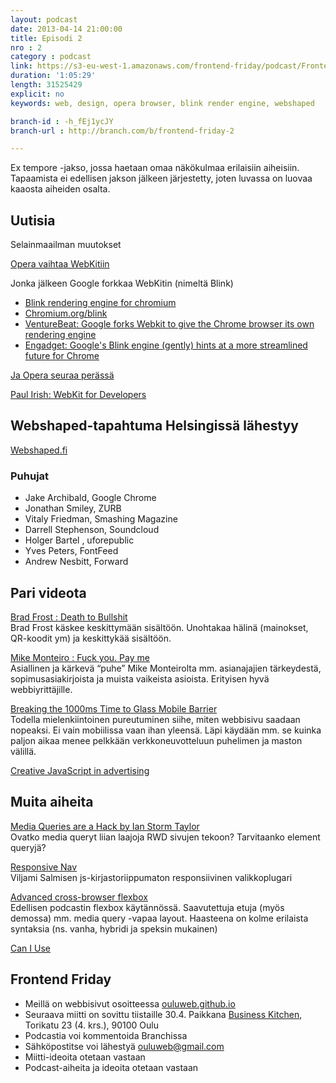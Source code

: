 ```yaml
---
layout: podcast
date: 2013-04-14 21:00:00
title: Episodi 2
nro : 2
category : podcast
link: https://s3-eu-west-1.amazonaws.com/frontend-friday/podcast/Frontend-Friday-Episode-2.mp3
duration: '1:05:29'
length: 31525429
explicit: no
keywords: web, design, opera browser, blink render engine, webshaped 

branch-id : -h_fEj1ycJY
branch-url : http://branch.com/b/frontend-friday-2 

---
```

Ex tempore -jakso, jossa haetaan omaa näkökulmaa erilaisiin aiheisiin. Tapaamista ei edellisen jakson jälkeen järjestetty, joten luvassa on luovaa kaaosta aiheiden osalta. 


## Uutisia

Selainmaailman muutokset

[Opera vaihtaa WebKitiin](http://my.opera.com/ODIN/blog/300-million-users-and-move-to-webkit)

Jonka jälkeen Google forkkaa WebKitin (nimeltä Blink)

* [Blink rendering engine for chromium](http://blog.chromium.org/2013/04/blink-rendering-engine-for-chromium.html)
* [Chromium.org/blink](http://www.chromium.org/blink)
* [VentureBeat: Google forks Webkit to give the Chrome browser its own rendering engine ](http://venturebeat.com/2013/04/03/google-forks-webkit-to-give-the-chrome-browser-its-own-rendering-engine-insert-dongle-joke-here/)
* [Engadget: Google's Blink engine (gently) hints at a more streamlined future for Chrome](http://www.engadget.com/2013/04/05/googles-blink-engine-hints-at-more-streamlined-chrome/)

[Ja Opera seuraa perässä](http://venturebeat.com/2013/04/04/opera-joins-blink/)

[Paul Irish: WebKit for Developers](http://paulirish.com/2013/webkit-for-developers/)

## Webshaped-tapahtuma Helsingissä lähestyy

[Webshaped.fi](http://webshaped.fi/)

### Puhujat
* Jake Archibald, Google Chrome
* Jonathan Smiley, ZURB
* Vitaly Friedman, Smashing Magazine
* Darrell Stephenson, Soundcloud
* Holger Bartel , uforepublic
* Yves Peters, FontFeed
* Andrew Nesbitt, Forward

## Pari videota

[Brad Frost : Death to Bullshit](http://bradfrostweb.com/blog/post/death-to-bullshit-at-creative-mornings/)  
Brad Frost käskee keskittymään sisältöön. Unohtakaa hälinä (mainokset, QR-koodit ym) ja keskittykää sisältöön.

[Mike Monteiro : Fuck you. Pay me](http://vimeo.com/m/22053820)  
Asiallinen ja kärkevä “puhe” Mike Monteirolta mm. asianajajien tärkeydestä, sopimusasiakirjoista ja muista vaikeista asioista. Erityisen hyvä webbiyrittäjille.

[Breaking the 1000ms Time to Glass Mobile Barrier](http://www.youtube.com/watch?v=Il4swGfTOSM)  
Todella mielenkiintoinen pureutuminen siihe, miten webbisivu saadaan nopeaksi. Ei vain mobiilissa vaan ihan yleensä. Läpi käydään mm. se kuinka paljon aikaa menee pelkkään verkkoneuvotteluun puhelimen ja maston välillä.

[Creative JavaScript in advertising](http://vimeo.com/61252376)

## Muita aiheita

[Media Queries are a Hack by Ian Storm Taylor](http://ianstormtaylor.com/media-queries-are-a-hack/)  
Ovatko media queryt liian laajoja RWD sivujen tekoon? Tarvitaanko element queryjä?

[Responsive Nav](http://responsive-nav.com/)  
Viljami Salmisen js-kirjastoriippumaton responsiivinen valikkoplugari

[Advanced cross-browser flexbox](http://dev.opera.com/articles/view/advanced-cross-browser-flexbox/)  
Edellisen podcastin flexbox käytännössä. Saavutettuja etuja (myös demossa) mm. media query -vapaa layout. Haasteena on kolme erilaista syntaksia (ns. vanha, hybridi ja speksin mukainen)

[Can I Use](http://caniuse.com)

## Frontend Friday

* Meillä on webbisivut osoitteessa [ouluweb.github.io](http://oouluweb.github.io)
* Seuraava miitti on sovittu tiistaille 30.4. Paikkana [Business Kitchen](http://www.businesskitchen.fi/), Torikatu 23 (4. krs.), 90100 Oulu
* Podcastia voi kommentoida Branchissa
* Sähköpostitse voi lähestyä ouluweb@gmail.com
* Miitti-ideoita otetaan vastaan
* Podcast-aiheita ja ideoita otetaan vastaan


